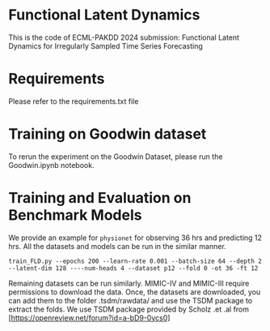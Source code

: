 # Functional Latent Dynamics

This is the code of ECML-PAKDD 2024 submission: Functional Latent Dynamics for Irregularly Sampled Time Series Forecasting
# Requirements
Please refer to the requirements.txt file

# Training on Goodwin dataset
To rerun the experiment on the Goodwin Dataset, please run the Goodwin.ipynb notebook.

# Training and Evaluation on Benchmark Models

We provide an example for ``physionet`` for observing 36 hrs and predicting 12 hrs. All the datasets and models can be run in the similar manner.

```
train_FLD.py --epochs 200 --learn-rate 0.001 --batch-size 64 --depth 2 --latent-dim 128 ----num-heads 4 --dataset p12 --fold 0 -ot 36 -ft 12
```

Remaining datasets can be run similarly. MIMIC-IV and MIMIC-III require permissions to download the data. Once, the datasets are downloaded, you can add them to the folder .tsdm/rawdata/ and use the TSDM package to extract the folds. 
We use TSDM package provided by Scholz .et .al from [https://openreview.net/forum?id=a-bD9-0ycs0]
